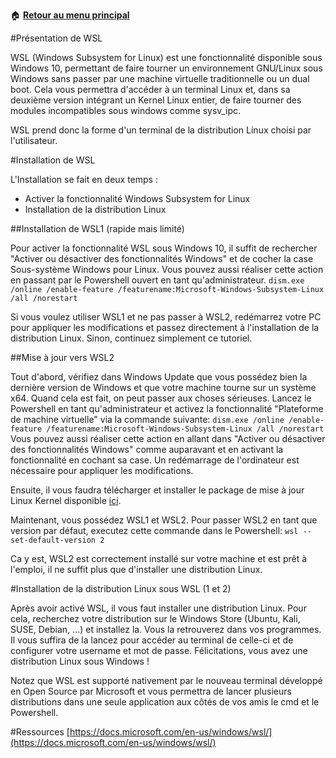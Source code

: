 :house: [**Retour au menu principal**](/TChelp)

#Présentation de WSL

WSL (Windows Subsystem for Linux) est une fonctionnalité disponible sous Windows 10, permettant de faire tourner un environnement GNU/Linux sous Windows sans passer par une machine virtuelle traditionnelle ou un dual boot. Cela vous permettra d'accéder à un terminal Linux et, dans sa deuxième version intégrant un Kernel Linux entier, de faire tourner des modules incompatibles sous windows comme sysv_ipc.

WSL prend donc la forme d'un terminal de la distribution Linux choisi par l'utilisateur.



#Installation de WSL

L'Installation se fait en deux temps :
- Activer la fonctionnalité Windows Subsystem for Linux
- Installation de la distribution Linux

##Installation de WSL1 (rapide mais limité)

Pour activer la fonctionnalité WSL sous Windows 10, il suffit de rechercher
"Activer ou désactiver des fonctionnalités Windows" et de cocher la case Sous-système Windows pour Linux.
Vous pouvez aussi réaliser cette action en passant par le Powershell ouvert en tant qu'administrateur.
`dism.exe /online /enable-feature /featurename:Microsoft-Windows-Subsystem-Linux /all /norestart`

Si vous voulez utiliser WSL1 et ne pas passer à WSL2, redémarrez votre PC pour appliquer les modifications et passez directement à l'installation de la distribution Linux. Sinon, continuez simplement ce tutoriel.

##Mise à jour vers WSL2

Tout d'abord, vérifiez dans Windows Update que vous possédez bien la dernière version de Windows et que votre machine tourne sur un système x64. Quand cela est fait, on peut passer aux choses sérieuses.
Lancez le Powershell en tant qu'administrateur et activez la fonctionnalité "Plateforme de machine virtuelle" via la commande suivante:
`dism.exe /online /enable-feature /featurename:Microsoft-Windows-Subsystem-Linux /all /norestart`
Vous pouvez aussi réaliser cette action en allant dans "Activer ou désactiver des fonctionnalités Windows" comme auparavant et en activant la fonctionnalité en cochant sa case. Un redémarrage de l'ordinateur est nécessaire pour appliquer les modifications.

Ensuite, il vous faudra télécharger et installer le package de mise à jour Linux Kernel disponible [ici](https://wslstorestorage.blob.core.windows.net/wslblob/wsl_update_x64.msi).

Maintenant, vous possédez WSL1 et WSL2. Pour passer WSL2 en tant que version par défaut, executez cette commande dans le Powershell:
`wsl --set-default-version 2`

Ca y est, WSL2 est correctement installé sur votre machine et est prêt à l'emploi, il ne suffit plus que d'installer une distribution Linux.


#Installation de la distribution Linux sous WSL (1 et 2)

Après avoir activé WSL, il vous faut installer une distribution Linux. Pour cela, recherchez votre distribution sur le Windows Store (Ubuntu, Kali, SUSE, Debian, ...) et installez la. Vous la retrouverez dans vos programmes. Il vous suffira de la lancez pour accéder au terminal de celle-ci et de configurer votre username et mot de passe.
Félicitations, vous avez une distribution Linux sous Windows !

Notez que WSL est supporté nativement par le nouveau terminal développé en Open Source par Microsoft et vous permettra de lancer plusieurs distributions dans une seule application aux côtés de vos amis le cmd et le Powershell.

#Ressources
[https://docs.microsoft.com/en-us/windows/wsl/](https://docs.microsoft.com/en-us/windows/wsl/)
